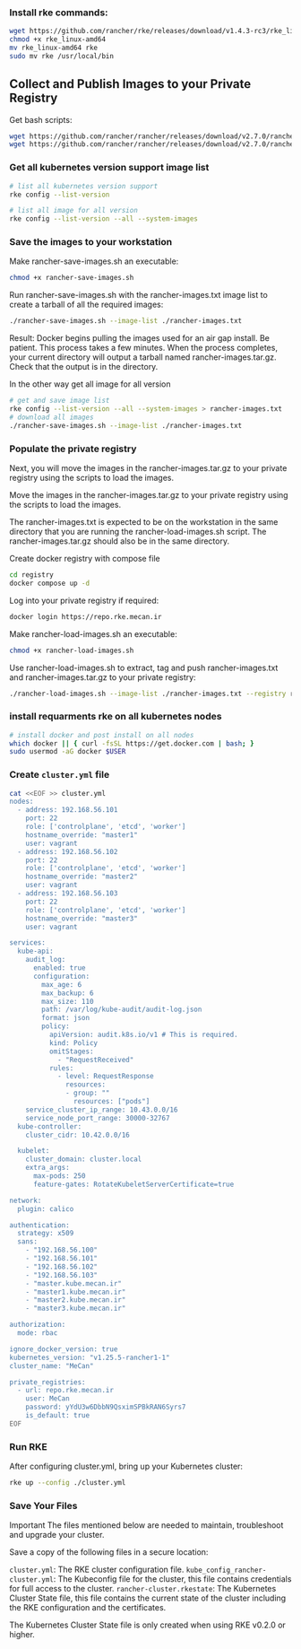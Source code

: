 
### Install rke commands:
```bash
wget https://github.com/rancher/rke/releases/download/v1.4.3-rc3/rke_linux-amd64
chmod +x rke_linux-amd64
mv rke_linux-amd64 rke
sudo mv rke /usr/local/bin
```


## Collect and Publish Images to your Private Registry

Get bash scripts:
```bash
wget https://github.com/rancher/rancher/releases/download/v2.7.0/rancher-load-images.sh
wget https://github.com/rancher/rancher/releases/download/v2.7.0/rancher-save-images.sh
```

### Get all kubernetes version support image list
```bash
# list all kubernetes version support
rke config --list-version

# list all image for all version
rke config --list-version --all --system-images
```

### Save the images to your workstation
Make rancher-save-images.sh an executable:
```bash
chmod +x rancher-save-images.sh
```
Run rancher-save-images.sh with the rancher-images.txt image list to create a tarball of all the required images:
```bash
./rancher-save-images.sh --image-list ./rancher-images.txt
```
Result: Docker begins pulling the images used for an air gap install. Be patient. This process takes a few minutes. When the process completes, your current directory will output a tarball named rancher-images.tar.gz. Check that the output is in the directory.

In the other way get all image for all version
```bash
# get and save image list
rke config --list-version --all --system-images > rancher-images.txt
# download all images
./rancher-save-images.sh --image-list ./rancher-images.txt
```

### Populate the private registry
Next, you will move the images in the rancher-images.tar.gz to your private registry using the scripts to load the images.

Move the images in the rancher-images.tar.gz to your private registry using the scripts to load the images.

The rancher-images.txt is expected to be on the workstation in the same directory that you are running the rancher-load-images.sh script. The rancher-images.tar.gz should also be in the same directory.

Create docker registry with compose file
```bash
cd registry
docker compose up -d
```

Log into your private registry if required:
```bash
docker login https://repo.rke.mecan.ir
```
Make rancher-load-images.sh an executable:
```bash
chmod +x rancher-load-images.sh
```
Use rancher-load-images.sh to extract, tag and push rancher-images.txt and rancher-images.tar.gz to your private registry:
```bash
./rancher-load-images.sh --image-list ./rancher-images.txt --registry repo.rke.mecan.ir
```

### install requarments rke on all kubernetes nodes
```bash
# install docker and post install on all nodes
which docker || { curl -fsSL https://get.docker.com | bash; }
sudo usermod -aG docker $USER
```

### Create `cluster.yml` file
```bash
cat <<EOF >> cluster.yml
nodes:
  - address: 192.168.56.101
    port: 22
    role: ['controlplane', 'etcd', 'worker']
    hostname_override: "master1"
    user: vagrant
  - address: 192.168.56.102
    port: 22
    role: ['controlplane', 'etcd', 'worker']
    hostname_override: "master2"
    user: vagrant
  - address: 192.168.56.103
    port: 22
    role: ['controlplane', 'etcd', 'worker']
    hostname_override: "master3"
    user: vagrant

services:
  kube-api:
    audit_log:
      enabled: true
      configuration:
        max_age: 6
        max_backup: 6
        max_size: 110
        path: /var/log/kube-audit/audit-log.json
        format: json
        policy:
          apiVersion: audit.k8s.io/v1 # This is required.
          kind: Policy
          omitStages:
            - "RequestReceived"
          rules:
            - level: RequestResponse
              resources:
              - group: ""
                resources: ["pods"]
    service_cluster_ip_range: 10.43.0.0/16
    service_node_port_range: 30000-32767
  kube-controller:
    cluster_cidr: 10.42.0.0/16

  kubelet:
    cluster_domain: cluster.local
    extra_args:
      max-pods: 250
      feature-gates: RotateKubeletServerCertificate=true

network:
  plugin: calico

authentication:
  strategy: x509
  sans:
    - "192.168.56.100"
    - "192.168.56.101"
    - "192.168.56.102"
    - "192.168.56.103"
    - "master.kube.mecan.ir"
    - "master1.kube.mecan.ir"
    - "master2.kube.mecan.ir"
    - "master3.kube.mecan.ir"

authorization:
  mode: rbac

ignore_docker_version: true
kubernetes_version: "v1.25.5-rancher1-1"
cluster_name: "MeCan"

private_registries:
  - url: repo.rke.mecan.ir
    user: MeCan
    password: yYdU3w6DbbN9QsximSPBkRAN6Syrs7
    is_default: true
EOF
```

### Run RKE
After configuring cluster.yml, bring up your Kubernetes cluster:
```bash
rke up --config ./cluster.yml
```

### Save Your Files
Important The files mentioned below are needed to maintain, troubleshoot and upgrade your cluster.

Save a copy of the following files in a secure location:

`cluster.yml`: The RKE cluster configuration file.
`kube_config_rancher-cluster.yml`: The Kubeconfig file for the cluster, this file contains credentials for full access to the cluster.
`rancher-cluster.rkestate`: The Kubernetes Cluster State file, this file contains the current state of the cluster including the RKE configuration and the certificates.

The Kubernetes Cluster State file is only created when using RKE v0.2.0 or higher.
